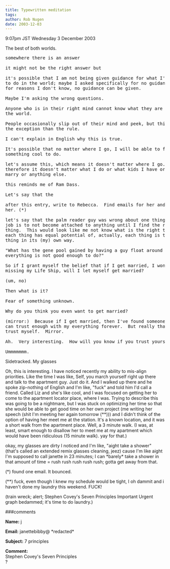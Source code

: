 ```yaml
---
title: Typewritten meditation
tags: 
author: Rob Nugen
date: 2003-12-03
---
```


<p class=date>9:07pm JST Wednesday 3 December 2003</p>

<p>The best of both worlds.</p>

<pre>
somewhere there is an answer

it might not be the right answer but

it's possible that I am not being given guidance for what I'm supposed
to do in the world; maybe I asked specifically for no guidance.  maybe
for reasons I don't know, no guidance can be given.

Maybe I'm asking the wrong questions.

Anyone who is in their right mind cannot know what they are to do in
the world.

People occasionally slip out of their mind and peek, but this is more
the exception than the rule.

I can't explain in English why this is true.

It's possible that no matter where I go, I will be able to figure out
something cool to do.

let's assume this, which means it doesn't matter where I go.   And
therefore it doesn't matter what I do or what kids I have or who I
marry or anything else.

this reminds me of Ram Dass.

Let's say that the

after this entry, write to Rebecca.  Find emails for her and write
her. (*)

let's say that the palm reader guy was wrong about one thing: that my
job is to not become attached to anything until I find the right
thing.  This would look like me not know what is the right thing, but
each thing has equal potential of, actually, each thing is the right
thing in its (my) own way.

"What has the gene pool gained by having a guy float around and decide
everything is not good enough to do?"

So if I grant myself the belief that if I get married, I won't be
missing my Life Ship, will I let myself get married?  

(um, no)

Then what is it?

Fear of something unknown.

Why do you think you even want to get married?

(mirror:)  Because if I get married, then I've found someone that I
can trust enough with my everything forever.  But really that means I
trust myself.  Mirror.

Ah.  Very interesting.  How will you know if you trust yourself?

Ummmmmmm.
</pre>

<p>Sidetracked.  My glasses</p>

<p>Oh, this is interesting.   I have noticed recently my ability to
  mis-align priorities.  Like the time I was like, Self, you march
  yourself right up there and talk to the apartment guy.  Just do
  it.  And I walked up there and he spoke zip-nothing of English and
  I'm like, "fuck" and told him I'd call a friend.  Called Liz and
  she's like cool, and I was focused on getting her to come to the
  apartment locator place, where I was.  Trying to describe this was
  going to be a nightmare, but I was stuck on optimizing her time so
  that she would be able to get good time on her own project (me
  writing her speech (shit I'm meeting her again tomorrow (**))) and
  I didn't think of the option of having her meet me at the station.
  It's a known location, and it was a short walk from the apartment
  place. Well, a 3 minute walk.   (I was, at least, smart enough to
  disallow her to meet me at my apartment which would have been
  ridiculous (15 minute walk). yay for that.)</p>

<p>okay, my glasses are dirty I noticed and I'm like, "aight take a
  shower" (that's called an extended remix glasses cleaning, jeez)
  cause I'm like aight I'm supposed to call janette in 23 minutes; I
  can *barely* take a shower in that amount of time = rush rush rush
  rush rush; gotta get away from that.</p>

<p>(*) found one email.  It bounced.</p>

<p>(**) fuck, even though I knew my schedule would be tight, I oh
  dammit and i haven't done my laundry this weekend.  FUCK!</p>

<p>(train wreck; alert; Stephen Covey's Seven Principles Important
  Urgent graph bedammed; it's time to do laundry.)</p>


###comments

<p><b>Name:</b> j

<p><b>Email:</b> janettebibby@ *redacted*

<p><b>Subject:</b> 7 principles

<p><b>Comment:</b>
<br>Stephen Covey's Seven Principles <br>
      ?

